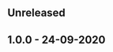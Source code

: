 ## Unreleased

## 1.0.0 - 24-09-2020

<!-- 
Sections: 
### Breaking Changes :boom:
### Added
### Changed
### Deprecated
### Removed
### Fixed
### Security
-->
